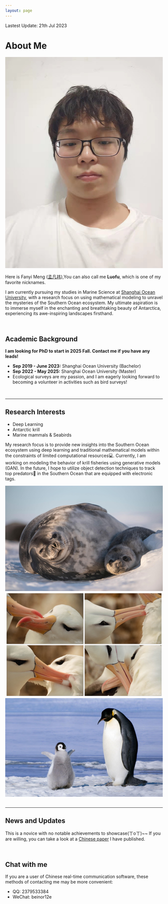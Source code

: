 ```yaml
---
layout: page
---
```


Lastest Update: 21th Jul 2023 &nbsp;

# About Me

<img src="images/luofu.jpg" class="floatpic" >

Here is Fanyi Meng ([孟凡祎](https://yun-tianming.github.io/file/简历.pdf)),You can also call me **Luofu**, which is one of my favorite nicknames.

I am currently pursuing my studies in Marine Science at [Shanghai Ocean University](https://www.shou.edu.cn/), with a research focus on using mathematical modeling to unravel the mysteries of the Southern Ocean ecosystem. My ultimate aspiration is to immerse myself in the enchanting and breathtaking beauty of Antarctica, experiencing its awe-inspiring landscapes firsthand.

<br>

## Academic Background

**I am looking for PhD to start in 2025 Fall. Contact me if you have any leads!**

- **Sep 2019 - June 2023:** Shanghai Ocean University (Bachelor)
- **Sep 2022 - May 2025:** Shanghai Ocean University (Master)
- Ecological surveys are my passion, and I am eagerly looking forward to becoming a volunteer in activities such as bird surveys! 

<br>

---

## Research Interests

- Deep Learning
- Antarctic krill
- Marine mammals & Seabirds

My research focus is to provide new insights into the Southern Ocean ecosystem using deep learning and traditional mathematical models within the constraints of limited computational resources💻. Currently, I am working on modeling the behavior of krill fisheries using generative models (GAN). In the future, I hope to utilize object detection techniques to track top predators🐧 in the Southern Ocean that are equipped with electronic tags.
<div class="third">
<img src="/images/seal1.jpg">
<img src="/images/bird.jpg">
<img src="/images/king.jpg">
</div>
<br>

---

## News and Updates

This is a novice with no notable achievements to showcase(ㄒoㄒ)~~ If you are willing, you can take a look at a [Chinese paper](https://yun-tianming.github.io/file/南极凯尔盖朗海台南象海豹繁殖后运动行为特征分析.pdf) I have published.

<br>

## Chat with me 

If you are a user of Chinese real-time communication software, these methods of contacting me may be more convenient:

- QQ: 2379533384
- WeChat: beinor12e